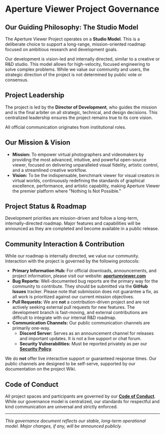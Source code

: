 # Aperture Viewer Project Governance

## Our Guiding Philosophy: The Studio Model

The Aperture Viewer Project operates on a **Studio Model**. This is a deliberate choice to support a long-range, mission-oriented roadmap focused on ambitious research and development goals.

Our development is vision-led and internally directed, similar to a creative or R&D studio. This model allows for high-velocity, focused engineering to solve complex problems. While we value our community and users, the strategic direction of the project is not determined by public vote or consensus.

## Project Leadership

The project is led by the **Director of Development**, who guides the mission and is the final arbiter on all strategic, technical, and design decisions. This centralized leadership ensures the project remains true to its core vision.

All official communication originates from institutional roles.

## Our Mission & Vision

*   **Mission:** To empower virtual photographers and videomakers by providing the most advanced, intuitive, and powerful open-source viewer, focused on delivering unparalleled visual fidelity, artistic control, and a streamlined creative workflow.
*   **Vision:** To be the indispensable, benchmark viewer for visual creators in virtual worlds, continuously redefining the standards of graphical excellence, performance, and artistic capability, making Aperture Viewer the premier platform where "Nothing Is Not Possible."

## Project Status & Roadmap

Development priorities are mission-driven and follow a long-term, internally-directed roadmap. Major features and capabilities will be announced as they are completed and become available in a public release.

## Community Interaction & Contribution

While our roadmap is internally directed, we value our community. Interaction with the project is governed by the following protocols:

*   **Primary Information Hub:** For official downloads, announcements, and project information, please visit our website: **[apertureviewer.com](https://apertureviewer.com)**
*   **Bug Reports:** Well-documented bug reports are the primary way for the community to contribute. They should be submitted via the **GitHub Issues** tracker. Please note that submission does not guarantee a fix, as all work is prioritized against our current mission objectives.
*   **Pull Requests:** We are **not** a contribution-driven project and are not actively seeking external pull requests for new features. The development branch is fast-moving, and external contributions are difficult to integrate with our internal R&D roadmap.
*   **Communication Channels:** Our public communication channels are primarily one-way.
    *   **Discord Server:** Serves as an announcement channel for releases and important updates. It is not a live support or chat forum.
    *   **Security Vulnerabilities:** Must be reported privately as per our **[Security Policy](SECURITY.md)**.

We do **not** offer live interactive support or guaranteed response times. Our public channels are designed to be self-serve, supported by our documentation on the project Wiki.

## Code of Conduct

All project spaces and participants are governed by our **[Code of Conduct](CODE_OF_CONDUCT.md)**. While our governance model is centralized, our standards for respectful and kind communication are universal and strictly enforced.

---
*This governance document reflects our stable, long-term operational model. Major changes, if any, will be announced publicly.*
